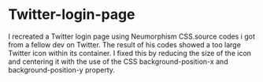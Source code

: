 # Twitter-login-page
I recreated a Twitter login page using Neumorphism CSS.source codes i got from a fellow dev on Twitter. 
The result of his codes showed a too large Twitter icon within its container. I fixed this by reducing the size of the icon and centering it with the use of the CSS background-position-x and background-position-y property.

